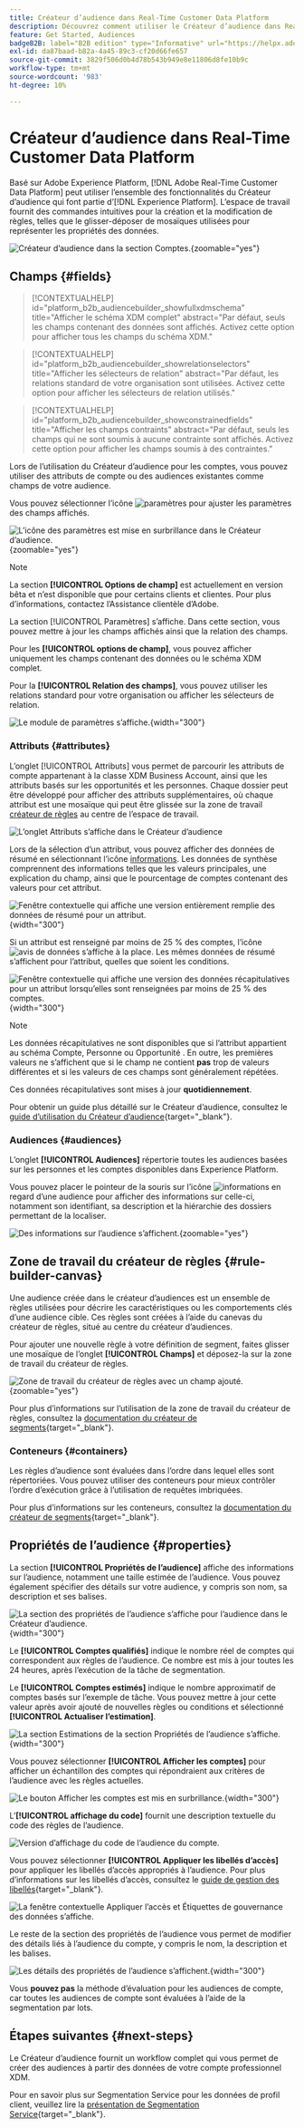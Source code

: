 ```yaml
---
title: Créateur d’audience dans Real-Time Customer Data Platform
description: Découvrez comment utiliser le Créateur d’audience dans Real-Time Customer Data Platform pour créer des audiences.
feature: Get Started, Audiences
badgeB2B: label="B2B edition" type="Informative" url="https://helpx.adobe.com/fr/legal/product-descriptions/real-time-customer-data-platform-b2b-edition-prime-and-ultimate-packages.html newtab=true"
exl-id: da87baad-b82a-4a45-89c3-cf20d66fe657
source-git-commit: 3829f506d0b4d78b543b949e8e11806d8fe10b9c
workflow-type: tm+mt
source-wordcount: '983'
ht-degree: 10%

---
```


# Créateur d’audience dans Real-Time Customer Data Platform

Basé sur Adobe Experience Platform, [!DNL Adobe Real-Time Customer Data Platform] peut utiliser l’ensemble des fonctionnalités du Créateur d’audience qui font partie d’[!DNL Experience Platform]. L’espace de travail fournit des commandes intuitives pour la création et la modification de règles, telles que le glisser-déposer de mosaïques utilisées pour représenter les propriétés des données.

![Créateur d’audience dans la section Comptes.](../assets/segmentation/audience-builder/audience-builder.png){zoomable="yes"}

## Champs {#fields}

>[!CONTEXTUALHELP]
>id="platform_b2b_audiencebuilder_showfullxdmschema"
>title="Afficher le schéma XDM complet"
>abstract="Par défaut, seuls les champs contenant des données sont affichés. Activez cette option pour afficher tous les champs du schéma XDM."

>[!CONTEXTUALHELP]
>id="platform_b2b_audiencebuilder_showrelationselectors"
>title="Afficher les sélecteurs de relation"
>abstract="Par défaut, les relations standard de votre organisation sont utilisées. Activez cette option pour afficher les sélecteurs de relation utilisés."

>[!CONTEXTUALHELP]
>id="platform_b2b_audiencebuilder_showconstrainedfields"
>title="Afficher les champs contraints"
>abstract="Par défaut, seuls les champs qui ne sont soumis à aucune contrainte sont affichés. Activez cette option pour afficher les champs soumis à des contraintes."

Lors de l’utilisation du Créateur d’audience pour les comptes, vous pouvez utiliser des attributs de compte ou des audiences existantes comme champs de votre audience.

Vous pouvez sélectionner l’icône ![paramètres](../../images/icons/settings.png) pour ajuster les paramètres des champs affichés.

![L’icône des paramètres est mise en surbrillance dans le Créateur d’audience.](../assets/segmentation/audience-builder/select-settings.png){zoomable="yes"}

>[!NOTE]
>
>La section **[!UICONTROL Options de champ]** est actuellement en version bêta et n’est disponible que pour certains clients et clientes. Pour plus d’informations, contactez l’Assistance clientèle d’Adobe.

La section [!UICONTROL Paramètres] s’affiche. Dans cette section, vous pouvez mettre à jour les champs affichés ainsi que la relation des champs.

Pour les **[!UICONTROL options de champ]**, vous pouvez afficher uniquement les champs contenant des données ou le schéma XDM complet.

Pour la **[!UICONTROL Relation des champs]**, vous pouvez utiliser les relations standard pour votre organisation ou afficher les sélecteurs de relation.

![Le module de paramètres s’affiche.](../assets/segmentation/audience-builder/settings.png){width="300"}

### Attributs {#attributes}

L’onglet [!UICONTROL Attributs] vous permet de parcourir les attributs de compte appartenant à la classe XDM Business Account, ainsi que les attributs basés sur les opportunités et les personnes. Chaque dossier peut être développé pour afficher des attributs supplémentaires, où chaque attribut est une mosaïque qui peut être glissée sur la zone de travail [créateur de règles](#rule-builder-canvas) au centre de l’espace de travail.

![L’onglet Attributs s’affiche dans le Créateur d’audience](../assets/segmentation/audience-builder/attributes.png)

Lors de la sélection d’un attribut, vous pouvez afficher des données de résumé en sélectionnant l’icône [informations](../../images/icons/info.png). Les données de synthèse comprennent des informations telles que les valeurs principales, une explication du champ, ainsi que le pourcentage de comptes contenant des valeurs pour cet attribut.

![Fenêtre contextuelle qui affiche une version entièrement remplie des données de résumé pour un attribut.](../assets/segmentation/audience-builder/full-summary-data.png){width="300"}

Si un attribut est renseigné par moins de 25 % des comptes, l’icône ![avis de données](../../images/icons/data-notice.png) s’affiche à la place. Les mêmes données de résumé s’affichent pour l’attribut, quelles que soient les conditions.

![Fenêtre contextuelle qui affiche une version des données récapitulatives pour un attribut lorsqu’elles sont renseignées par moins de 25 % des comptes.](../assets/segmentation/audience-builder/empty-summary-data.png){width="300"}

>[!NOTE]
>
>Les données récapitulatives ne sont disponibles que si l’attribut appartient au schéma Compte, Personne ou Opportunité . En outre, les premières valeurs ne s’affichent que si le champ ne contient **pas** trop de valeurs différentes et si les valeurs de ces champs sont généralement répétées.
>
>Ces données récapitulatives sont mises à jour **quotidiennement**.

Pour obtenir un guide plus détaillé sur le Créateur d’audience, consultez le [guide d’utilisation du Créateur d’audience](../../segmentation/ui/segment-builder.md){target="_blank"}.

### Audiences {#audiences}

L’onglet **[!UICONTROL Audiences]** répertorie toutes les audiences basées sur les personnes et les comptes disponibles dans Experience Platform.

Vous pouvez placer le pointeur de la souris sur l’icône ![informations](../../images/icons/info.png) en regard d’une audience pour afficher des informations sur celle-ci, notamment son identifiant, sa description et la hiérarchie des dossiers permettant de la localiser.

![Des informations sur l’audience s’affichent.](../assets/segmentation/audience-builder/audience-information.png){zoomable="yes"}

## Zone de travail du créateur de règles {#rule-builder-canvas}

Une audience créée dans le créateur d’audiences est un ensemble de règles utilisées pour décrire les caractéristiques ou les comportements clés d’une audience cible. Ces règles sont créées à l’aide du canevas du créateur de règles, situé au centre du créateur d’audiences.

Pour ajouter une nouvelle règle à votre définition de segment, faites glisser une mosaïque de l’onglet **[!UICONTROL Champs]** et déposez-la sur la zone de travail du créateur de règles.

![Zone de travail du créateur de règles avec un champ ajouté.](../assets/segmentation/audience-builder/added-field.png){zoomable="yes"}

Pour plus d’informations sur l’utilisation de la zone de travail du créateur de règles, consultez la [documentation du créateur de segments](../../segmentation/ui/segment-builder.md#rule-builder-canvas){target="_blank"}.

### Conteneurs {#containers}

Les règles d’audience sont évaluées dans l’ordre dans lequel elles sont répertoriées. Vous pouvez utiliser des conteneurs pour mieux contrôler l’ordre d’exécution grâce à l’utilisation de requêtes imbriquées.

Pour plus d’informations sur les conteneurs, consultez la [documentation du créateur de segments](../../segmentation/ui/segment-builder.md#containers){target="_blank"}.

## Propriétés de l’audience {#properties}

La section **[!UICONTROL Propriétés de l’audience]** affiche des informations sur l’audience, notamment une taille estimée de l’audience. Vous pouvez également spécifier des détails sur votre audience, y compris son nom, sa description et ses balises.

![La section des propriétés de l’audience s’affiche pour l’audience dans le Créateur d’audience.](../assets/segmentation/audience-builder/audience-properties.png){width="300"}

Le **[!UICONTROL Comptes qualifiés]** indique le nombre réel de comptes qui correspondent aux règles de l’audience. Ce nombre est mis à jour toutes les 24 heures, après l’exécution de la tâche de segmentation.

Le **[!UICONTROL Comptes estimés]** indique le nombre approximatif de comptes basés sur l’exemple de tâche. Vous pouvez mettre à jour cette valeur après avoir ajouté de nouvelles règles ou conditions et sélectionné **[!UICONTROL Actualiser l’estimation]**.

![La section Estimations de la section Propriétés de l’audience s’affiche.](../assets/segmentation/audience-builder/account-estimates.png){width="300"}

Vous pouvez sélectionner **[!UICONTROL Afficher les comptes]** pour afficher un échantillon des comptes qui répondraient aux critères de l’audience avec les règles actuelles.

![Le bouton Afficher les comptes est mis en surbrillance.](../assets/segmentation/audience-builder/view-accounts.png){width="300"}

L’**[!UICONTROL affichage du code]** fournit une description textuelle du code des règles de l’audience.

![Version d’affichage du code de l’audience du compte.](../assets/segmentation/audience-builder/code-view.png)

Vous pouvez sélectionner **[!UICONTROL Appliquer les libellés d’accès]** pour appliquer les libellés d’accès appropriés à l’audience. Pour plus d’informations sur les libellés d’accès, consultez le [guide de gestion des libellés](../../access-control/abac/ui/labels.md){target="_blank"}.

![La fenêtre contextuelle Appliquer l’accès et Étiquettes de gouvernance des données s’affiche.](../assets/segmentation/audience-builder/apply-access-labels.png)

Le reste de la section des propriétés de l’audience vous permet de modifier des détails liés à l’audience du compte, y compris le nom, la description et les balises.

![Les détails des propriétés de l’audience s’affichent.](../assets/segmentation/audience-builder/audience-details.png){width="300"}

Vous **pouvez pas** la méthode d’évaluation pour les audiences de compte, car toutes les audiences de compte sont évaluées à l’aide de la segmentation par lots.

## Étapes suivantes {#next-steps}

Le Créateur d’audience fournit un workflow complet qui vous permet de créer des audiences à partir des données de votre compte professionnel XDM.

Pour en savoir plus sur Segmentation Service pour les données de profil client, veuillez lire la [présentation de Segmentation Service](../../segmentation/home.md){target="_blank"}.
